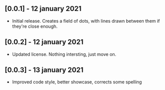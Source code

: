 ## [0.0.1] - 12 january 2021

* Initial release. Creates a field of dots, with lines drawn between them if they're close enough.

## [0.0.2] - 12 january 2021

* Updated license. Nothing intersting, just move on.

## [0.0.3] - 13 january 2021

* Improved code style, better showcase, corrects some spelling